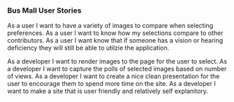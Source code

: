### Bus Mall User Stories

As a user I want to have a variety of images to compare when selecting preferences.
As a user I want to know how my selections compare to other contributors.
As a user I want know that if someone has a vision or hearing deficiency they will still be able to utilzie the application.

As a developer I want to render images to the page for the user to select.
As a developer I want to capture the polls of selected images based on number of views.
As a developer I want to create a nice clean presentation for the user to encourage them to spend more time on the site.
As a developer I want to make a site that is user friendly and relatively self explanitory.
